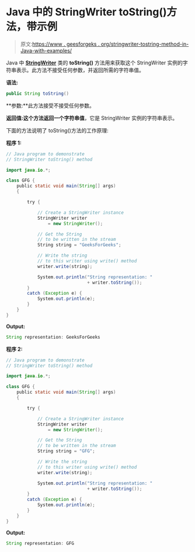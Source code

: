 # Java 中的 StringWriter toString()方法，带示例

> 原文:[https://www . geesforgeks . org/stringwriter-tostring-method-in-Java-with-examples/](https://www.geeksforgeeks.org/stringwriter-tostring-method-in-java-with-examples/)

Java 中 **[StringWriter](https://www.geeksforgeeks.org/java-io-stringwriter-class-in-java/)** 类的 **toString()** 方法用来获取这个 StringWriter 实例的字符串表示。此方法不接受任何参数，并返回所需的字符串值。

**语法:**

```java
public String toString()
```

**参数:**此方法接受不接受任何参数。

**返回值:**这个方法返回**一个字符串值**，它是 StringWriter 实例的字符串表示。

下面的方法说明了 toString()方法的工作原理:

**程序 1:**

```java
// Java program to demonstrate
// StringWriter toString() method

import java.io.*;

class GFG {
    public static void main(String[] args)
    {

        try {

            // Create a StringWriter instance
            StringWriter writer
                = new StringWriter();

            // Get the String
            // to be written in the stream
            String string = "GeeksForGeeks";

            // Write the string
            // to this writer using write() method
            writer.write(string);

            System.out.println("String representation: "
                               + writer.toString());
        }
        catch (Exception e) {
            System.out.println(e);
        }
    }
}
```

**Output:**

```java
String representation: GeeksForGeeks

```

**程序 2:**

```java
// Java program to demonstrate
// StringWriter toString() method

import java.io.*;

class GFG {
    public static void main(String[] args)
    {

        try {

            // Create a StringWriter instance
            StringWriter writer
                = new StringWriter();

            // Get the String
            // to be written in the stream
            String string = "GFG";

            // Write the string
            // to this writer using write() method
            writer.write(string);

            System.out.println("String representation: "
                               + writer.toString());
        }
        catch (Exception e) {
            System.out.println(e);
        }
    }
}
```

**Output:**

```java
String representation: GFG

```